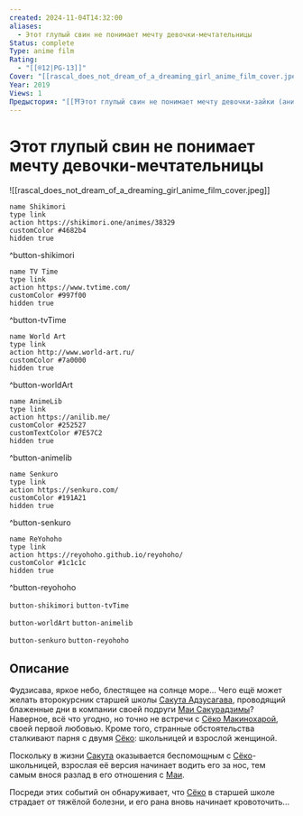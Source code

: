 ```yaml
---
created: 2024-11-04T14:32:00
aliases:
  - Этот глупый свин не понимает мечту девочки-мечтательницы
Status: complete
Type: anime film
Rating:
  - "[[®️12|PG-13]]"
Cover: "[[rascal_does_not_dream_of_a_dreaming_girl_anime_film_cover.jpeg]]"
Year: 2019
Views: 1
Предыстория: "[[⛩️Этот глупый свин не понимает мечту девочки-зайки (аниме)]]"
---
```


# Этот глупый свин не понимает мечту девочки-мечтательницы

![[rascal_does_not_dream_of_a_dreaming_girl_anime_film_cover.jpeg]]

```button
name Shikimori
type link
action https://shikimori.one/animes/38329
customColor #4682b4
hidden true
```
^button-shikimori

```button
name TV Time
type link
action https://www.tvtime.com/
customColor #997f00
hidden true
```
^button-tvTime

```button
name World Art
type link
action http://www.world-art.ru/
customColor #7a0000
hidden true
```
^button-worldArt

```button
name AnimeLib
type link
action https://anilib.me/
customColor #252527
customTextColor #7E57C2
hidden true
```
^button-animelib

```button
name Senkuro
type link
action https://senkuro.com/
customColor #191A21
hidden true
```
^button-senkuro

```button
name ReYohoho
type link
action https://reyohoho.github.io/reyohoho/
customColor #1c1c1c
hidden true
```
^button-reyohoho

`button-shikimori` `button-tvTime`

`button-worldArt` `button-animelib`

`button-senkuro` `button-reyohoho`

## Описание

Фудзисава, яркое небо, блестящее на солнце море... Чего ещё может желать второкурсник старшей школы [Сакута Адзусагава](https://shikimori.one/characters/118733-sakuta-azusagawa), проводящий блаженные дни в компании своей подруги [Маи Сакурадзимы](https://shikimori.one/characters/118739-mai-sakurajima)? Наверное, всё что угодно, но точно не встречи с [Сёко Макинохарой](https://shikimori.one/characters/149616-shouko-makinohara), своей первой любовью. Кроме того, странные обстоятельства сталкивают парня с двумя [Сёко](https://shikimori.one/characters/149616-shouko-makinohara): школьницей и взрослой женщиной.

Поскольку в жизни [Сакута](https://shikimori.one/characters/118733-sakuta-azusagawa) оказывается беспомощным с [Сёко](https://shikimori.one/characters/149616-shouko-makinohara)-школьницей, взрослая её версия начинает водить его за нос, тем самым внося разлад в его отношения с [Маи](https://shikimori.one/characters/118739-mai-sakurajima).

Посреди этих событий он обнаруживает, что [Сёко](https://shikimori.one/characters/149616-shouko-makinohara) в старшей школе страдает от тяжёлой болезни, и его рана вновь начинает кровоточить...
